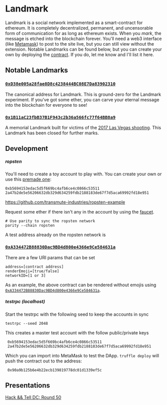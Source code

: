 # Landmark

Landmark is a social network implemented as a smart-contract for ethereum.
It is completely decentralized, permanent, and uncensorable form of communication for as long as ethereum exists.
When you _mark_, the message is etched into the blockchain forever.
You'll need a web3 interface (like [Metamask](https://metamask.io/)) to post to the site live, but you can still view without the extension.
Notable Landmarks can be found below, but you can create your own by deploying the [contract](contracts/Landmark.sol). If you do, let me know and I'll list it here.

## Notable Landmarks

### [`0xD38e005a28fae8D8c4238444BC08E7Da83902310`](https://thoppe.github.io/Landmark/index.html?address=0xD38e005a28fae8D8c4238444BC08E7Da83902310)

The canonical address for Landmark. This is ground-zero for the Landmark experiment. If you've got some ether, you can carve your eternal message into the blockchain for everyone to see!

### [`0x1B11aC23fbB37B1F943c2b36a566fc77f64BB8a9`](https://thoppe.github.io/Landmark/index.html?address=0x1B11aC23fbB37B1F943c2b36a566fc77f64BB8a9&noMeta=true)

A memorial Landmark built for victims of the [2017 Las Vegas shooting](https://www.nytimes.com/2017/10/02/us/vegas-victims-names.html). This Landmark has been closed for further marks.

## Development

##### *ropsten*

You'll need to create a toy account to play with. You can create your own or use this [premade one](https://ropsten.etherscan.io/address/0xb5694153edac5d5f669bc4afb6ce4c0866c53511):

    0xb5694153edac5d5f669bc4afb6ce4c0866c53511
    2a47b2de5e56206632db329d634259fdb2188183de67f7d5aca69992fd18e951

https://github.com/transmute-industries/ropsten-example

Request some ether if there isn't any in the account by using the [faucet](https://faucet.metamask.io/).

    # Use parity to sync the ropsten network
    parity --chain ropsten

A test address already on the ropsten network is

### [`0xA334472B88830Dac9BD4d800e4366e9Ce584631a`](https://thoppe.github.io/Landmark/index.html?networkID=3&address=0xA334472B88830Dac9BD4d800e4366e9Ce584631a)

There are a few URI params that can be set

    address=[contract address]
    renderEmoji=[true/false]
    networkID=[1 or 3]

As an example, the above contract can be rendered without emojis using [`0xA334472B88830Dac9BD4d800e4366e9Ce584631a`](https://thoppe.github.io/Landmark/index.html?networkID=3&address=0xA334472B88830Dac9BD4d800e4366e9Ce584631a&renderEmoji=false).

##### *testrpc* (localhost)

Start the testrpc with the following seed to keep the accounts in sync

    testrpc --seed 2048

This creates a master test account with the follow public/private keys

     0xb5694153edac5d5f669bc4afb6ce4c0866c53511
     2a47b2de5e56206632db329d634259fdb2188183de67f7d5aca69992fd18e951

Which you can import into MetaMask to test the DApp.
`truffle deploy` will push the contract out to the address:

     0x90a9b125b6e4b22ecb139819778dc01d1339ef5c

## Presentations

[Hack && Tell DC: Round 50](https://thoppe.github.io/Landmark/presentations/HnT_presentation.html)
